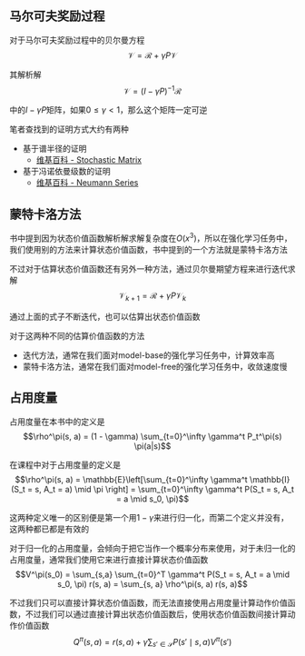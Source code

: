 ## 马尔可夫奖励过程

对于马尔可夫奖励过程中的贝尔曼方程$$\mathcal{V} = \mathcal{R} + \gamma P \mathcal{V}$$

其解析解$$\mathcal{V} = (I - \gamma P)^{-1} \mathcal{R}$$

中的$I - \gamma P$矩阵，如果$0 \le \gamma < 1$，那么这个矩阵一定可逆

笔者查找到的证明方式大约有两种

- 基于谱半径的证明
  - [维基百科 - Stochastic Matrix](https://en.wikipedia.org/wiki/Stochastic_matrix#Spectral_radius)
- 基于冯诺依曼级数的证明
  - [维基百科 - Neumann Series](https://en.wikipedia.org/wiki/Neumann_series#Matrix_case)

## 蒙特卡洛方法

书中提到因为状态价值函数解析解求解复杂度在$O(x^3)$，所以在强化学习任务中，我们使用别的方法来计算状态价值函数，书中提到的一个方法就是蒙特卡洛方法

不过对于估算状态价值函数还有另外一种方法，通过贝尔曼期望方程来进行迭代求解$$\mathcal{V}_{k+1} = \mathcal{R} + \gamma P \mathcal{V}_{k}$$

通过上面的式子不断迭代，也可以估算出状态价值函数

对于这两种不同的估算价值函数的方法

- 迭代方法，通常在我们面对model-base的强化学习任务中，计算效率高
- 蒙特卡洛方法，通常在我们面对model-free的强化学习任务中，收敛速度慢

## 占用度量

占用度量在本书中的定义是$$\rho^\pi(s, a) = (1 - \gamma) \sum_{t=0}^\infty \gamma^t P_t^\pi(s) \pi(a|s)$$

在课程中对于占用度量的定义是$$\rho^\pi(s, a) = \mathbb{E}\left[\sum_{t=0}^\infty \gamma^t \mathbb{I}(S_t = s, A_t = a) \mid \pi \right] = \sum_{t=0}^\infty \gamma^t P(S_t = s, A_t = a \mid s_0, \pi)$$

这两种定义唯一的区别便是第一个用$1 - \gamma$来进行归一化，而第二个定义并没有，这两种都已都是有效的

对于归一化的占用度量，会倾向于把它当作一个概率分布来使用，对于未归一化的占用度量，通常我们使用它来进行直接计算状态价值函数$$V^\pi(s_0) = \sum_{s,a} \sum_{t=0}^T \gamma^t P(S_t = s, A_t = a \mid s_0, \pi) r(s, a) = \sum_{s, a} \rho^\pi(s, a) r(s, a)$$

不过我们只可以直接计算状态价值函数，而无法直接使用占用度量计算动作价值函数，不过我们可以通过直接计算出状态价值函数后，使用状态价值函数间接计算动作价值函数$$Q^\pi(s, a) = r(s, a) + \gamma \sum_{s' \in \mathcal{S}} P(s' \mid s, a) V^\pi(s')$$



